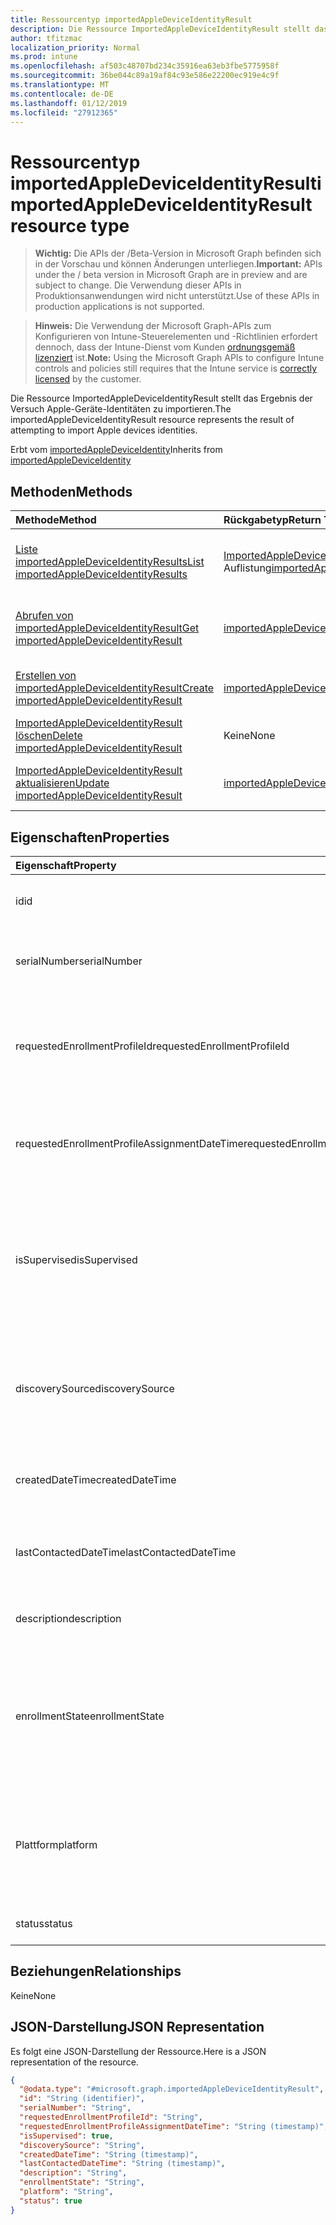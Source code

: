 ```yaml
---
title: Ressourcentyp importedAppleDeviceIdentityResult
description: Die Ressource ImportedAppleDeviceIdentityResult stellt das Ergebnis der Versuch Apple-Geräte-Identitäten zu importieren.
author: tfitzmac
localization_priority: Normal
ms.prod: intune
ms.openlocfilehash: af503c48707bd234c35916ea63eb3fbe5775958f
ms.sourcegitcommit: 36be044c89a19af84c93e586e22200ec919e4c9f
ms.translationtype: MT
ms.contentlocale: de-DE
ms.lasthandoff: 01/12/2019
ms.locfileid: "27912365"
---
```

# <a name="importedappledeviceidentityresult-resource-type"></a><span data-ttu-id="b95b1-103">Ressourcentyp importedAppleDeviceIdentityResult</span><span class="sxs-lookup"><span data-stu-id="b95b1-103">importedAppleDeviceIdentityResult resource type</span></span>

> <span data-ttu-id="b95b1-104">**Wichtig:** Die APIs der /Beta-Version in Microsoft Graph befinden sich in der Vorschau und können Änderungen unterliegen.</span><span class="sxs-lookup"><span data-stu-id="b95b1-104">**Important:** APIs under the / beta version in Microsoft Graph are in preview and are subject to change.</span></span> <span data-ttu-id="b95b1-105">Die Verwendung dieser APIs in Produktionsanwendungen wird nicht unterstützt.</span><span class="sxs-lookup"><span data-stu-id="b95b1-105">Use of these APIs in production applications is not supported.</span></span>

> <span data-ttu-id="b95b1-106">**Hinweis:** Die Verwendung der Microsoft Graph-APIs zum Konfigurieren von Intune-Steuerelementen und -Richtlinien erfordert dennoch, dass der Intune-Dienst vom Kunden [ordnungsgemäß lizenziert](https://go.microsoft.com/fwlink/?linkid=839381) ist.</span><span class="sxs-lookup"><span data-stu-id="b95b1-106">**Note:** Using the Microsoft Graph APIs to configure Intune controls and policies still requires that the Intune service is [correctly licensed](https://go.microsoft.com/fwlink/?linkid=839381) by the customer.</span></span>

<span data-ttu-id="b95b1-107">Die Ressource ImportedAppleDeviceIdentityResult stellt das Ergebnis der Versuch Apple-Geräte-Identitäten zu importieren.</span><span class="sxs-lookup"><span data-stu-id="b95b1-107">The importedAppleDeviceIdentityResult resource represents the result of attempting to import Apple devices identities.</span></span>

<span data-ttu-id="b95b1-108">Erbt vom [importedAppleDeviceIdentity](../resources/intune-enrollment-importedappledeviceidentity.md)</span><span class="sxs-lookup"><span data-stu-id="b95b1-108">Inherits from [importedAppleDeviceIdentity](../resources/intune-enrollment-importedappledeviceidentity.md)</span></span>

## <a name="methods"></a><span data-ttu-id="b95b1-109">Methoden</span><span class="sxs-lookup"><span data-stu-id="b95b1-109">Methods</span></span>
|<span data-ttu-id="b95b1-110">Methode</span><span class="sxs-lookup"><span data-stu-id="b95b1-110">Method</span></span>|<span data-ttu-id="b95b1-111">Rückgabetyp</span><span class="sxs-lookup"><span data-stu-id="b95b1-111">Return Type</span></span>|<span data-ttu-id="b95b1-112">Beschreibung</span><span class="sxs-lookup"><span data-stu-id="b95b1-112">Description</span></span>|
|:---|:---|:---|
|[<span data-ttu-id="b95b1-113">Liste importedAppleDeviceIdentityResults</span><span class="sxs-lookup"><span data-stu-id="b95b1-113">List importedAppleDeviceIdentityResults</span></span>](../api/intune-enrollment-importedappledeviceidentityresult-list.md)|<span data-ttu-id="b95b1-114">[ImportedAppleDeviceIdentityResult](../resources/intune-enrollment-importedappledeviceidentityresult.md) -Auflistung</span><span class="sxs-lookup"><span data-stu-id="b95b1-114">[importedAppleDeviceIdentityResult](../resources/intune-enrollment-importedappledeviceidentityresult.md) collection</span></span>|<span data-ttu-id="b95b1-115">Listeneigenschaften und Beziehungen der [ImportedAppleDeviceIdentityResult](../resources/intune-enrollment-importedappledeviceidentityresult.md) -Objekte.</span><span class="sxs-lookup"><span data-stu-id="b95b1-115">List properties and relationships of the [importedAppleDeviceIdentityResult](../resources/intune-enrollment-importedappledeviceidentityresult.md) objects.</span></span>|
|[<span data-ttu-id="b95b1-116">Abrufen von importedAppleDeviceIdentityResult</span><span class="sxs-lookup"><span data-stu-id="b95b1-116">Get importedAppleDeviceIdentityResult</span></span>](../api/intune-enrollment-importedappledeviceidentityresult-get.md)|[<span data-ttu-id="b95b1-117">importedAppleDeviceIdentityResult</span><span class="sxs-lookup"><span data-stu-id="b95b1-117">importedAppleDeviceIdentityResult</span></span>](../resources/intune-enrollment-importedappledeviceidentityresult.md)|<span data-ttu-id="b95b1-118">Lesen Sie Eigenschaften und Beziehungen des [ImportedAppleDeviceIdentityResult](../resources/intune-enrollment-importedappledeviceidentityresult.md) -Objekts.</span><span class="sxs-lookup"><span data-stu-id="b95b1-118">Read properties and relationships of the [importedAppleDeviceIdentityResult](../resources/intune-enrollment-importedappledeviceidentityresult.md) object.</span></span>|
|[<span data-ttu-id="b95b1-119">Erstellen von importedAppleDeviceIdentityResult</span><span class="sxs-lookup"><span data-stu-id="b95b1-119">Create importedAppleDeviceIdentityResult</span></span>](../api/intune-enrollment-importedappledeviceidentityresult-create.md)|[<span data-ttu-id="b95b1-120">importedAppleDeviceIdentityResult</span><span class="sxs-lookup"><span data-stu-id="b95b1-120">importedAppleDeviceIdentityResult</span></span>](../resources/intune-enrollment-importedappledeviceidentityresult.md)|<span data-ttu-id="b95b1-121">Erstellen eines neuen [ImportedAppleDeviceIdentityResult](../resources/intune-enrollment-importedappledeviceidentityresult.md) -Objekts.</span><span class="sxs-lookup"><span data-stu-id="b95b1-121">Create a new [importedAppleDeviceIdentityResult](../resources/intune-enrollment-importedappledeviceidentityresult.md) object.</span></span>|
|[<span data-ttu-id="b95b1-122">ImportedAppleDeviceIdentityResult löschen</span><span class="sxs-lookup"><span data-stu-id="b95b1-122">Delete importedAppleDeviceIdentityResult</span></span>](../api/intune-enrollment-importedappledeviceidentityresult-delete.md)|<span data-ttu-id="b95b1-123">Keine</span><span class="sxs-lookup"><span data-stu-id="b95b1-123">None</span></span>|<span data-ttu-id="b95b1-124">Löscht eine [ImportedAppleDeviceIdentityResult](../resources/intune-enrollment-importedappledeviceidentityresult.md).</span><span class="sxs-lookup"><span data-stu-id="b95b1-124">Deletes a [importedAppleDeviceIdentityResult](../resources/intune-enrollment-importedappledeviceidentityresult.md).</span></span>|
|[<span data-ttu-id="b95b1-125">ImportedAppleDeviceIdentityResult aktualisieren</span><span class="sxs-lookup"><span data-stu-id="b95b1-125">Update importedAppleDeviceIdentityResult</span></span>](../api/intune-enrollment-importedappledeviceidentityresult-update.md)|[<span data-ttu-id="b95b1-126">importedAppleDeviceIdentityResult</span><span class="sxs-lookup"><span data-stu-id="b95b1-126">importedAppleDeviceIdentityResult</span></span>](../resources/intune-enrollment-importedappledeviceidentityresult.md)|<span data-ttu-id="b95b1-127">Aktualisieren Sie die Eigenschaften eines [ImportedAppleDeviceIdentityResult](../resources/intune-enrollment-importedappledeviceidentityresult.md) -Objekts.</span><span class="sxs-lookup"><span data-stu-id="b95b1-127">Update the properties of a [importedAppleDeviceIdentityResult](../resources/intune-enrollment-importedappledeviceidentityresult.md) object.</span></span>|

## <a name="properties"></a><span data-ttu-id="b95b1-128">Eigenschaften</span><span class="sxs-lookup"><span data-stu-id="b95b1-128">Properties</span></span>
|<span data-ttu-id="b95b1-129">Eigenschaft</span><span class="sxs-lookup"><span data-stu-id="b95b1-129">Property</span></span>|<span data-ttu-id="b95b1-130">Typ</span><span class="sxs-lookup"><span data-stu-id="b95b1-130">Type</span></span>|<span data-ttu-id="b95b1-131">Beschreibung</span><span class="sxs-lookup"><span data-stu-id="b95b1-131">Description</span></span>|
|:---|:---|:---|
|<span data-ttu-id="b95b1-132">id</span><span class="sxs-lookup"><span data-stu-id="b95b1-132">id</span></span>|<span data-ttu-id="b95b1-133">Zeichenfolge</span><span class="sxs-lookup"><span data-stu-id="b95b1-133">String</span></span>|<span data-ttu-id="b95b1-134">Schlüssel der Entität</span><span class="sxs-lookup"><span data-stu-id="b95b1-134">Key of the entity.</span></span> <span data-ttu-id="b95b1-135">Geerbt von [importedAppleDeviceIdentity](../resources/intune-enrollment-importedappledeviceidentity.md)</span><span class="sxs-lookup"><span data-stu-id="b95b1-135">Inherited from [importedAppleDeviceIdentity](../resources/intune-enrollment-importedappledeviceidentity.md)</span></span>|
|<span data-ttu-id="b95b1-136">serialNumber</span><span class="sxs-lookup"><span data-stu-id="b95b1-136">serialNumber</span></span>|<span data-ttu-id="b95b1-137">Zeichenfolge</span><span class="sxs-lookup"><span data-stu-id="b95b1-137">String</span></span>|<span data-ttu-id="b95b1-138">Seriennummer des Geräts Inherited aus [importedAppleDeviceIdentity](../resources/intune-enrollment-importedappledeviceidentity.md)</span><span class="sxs-lookup"><span data-stu-id="b95b1-138">Device serial number Inherited from [importedAppleDeviceIdentity](../resources/intune-enrollment-importedappledeviceidentity.md)</span></span>|
|<span data-ttu-id="b95b1-139">requestedEnrollmentProfileId</span><span class="sxs-lookup"><span data-stu-id="b95b1-139">requestedEnrollmentProfileId</span></span>|<span data-ttu-id="b95b1-140">Zeichenfolge</span><span class="sxs-lookup"><span data-stu-id="b95b1-140">String</span></span>|<span data-ttu-id="b95b1-141">Registrierung Profil Id Admin beabsichtigt, auf dem Gerät während der nächsten Registrierung Inherited aus [ImportedAppleDeviceIdentity](../resources/intune-enrollment-importedappledeviceidentity.md) anwenden</span><span class="sxs-lookup"><span data-stu-id="b95b1-141">Enrollment profile Id admin intends to apply to the device during next enrollment Inherited from [importedAppleDeviceIdentity](../resources/intune-enrollment-importedappledeviceidentity.md)</span></span>|
|<span data-ttu-id="b95b1-142">requestedEnrollmentProfileAssignmentDateTime</span><span class="sxs-lookup"><span data-stu-id="b95b1-142">requestedEnrollmentProfileAssignmentDateTime</span></span>|<span data-ttu-id="b95b1-143">DateTimeOffset</span><span class="sxs-lookup"><span data-stu-id="b95b1-143">DateTimeOffset</span></span>|<span data-ttu-id="b95b1-144">Das Zeit Registrierung Profil wurde auf das Gerät Inherited aus [ImportedAppleDeviceIdentity](../resources/intune-enrollment-importedappledeviceidentity.md) zugewiesen.</span><span class="sxs-lookup"><span data-stu-id="b95b1-144">The time enrollment profile was assigned to the device Inherited from [importedAppleDeviceIdentity](../resources/intune-enrollment-importedappledeviceidentity.md)</span></span>|
|<span data-ttu-id="b95b1-145">isSupervised</span><span class="sxs-lookup"><span data-stu-id="b95b1-145">isSupervised</span></span>|<span data-ttu-id="b95b1-146">Boolescher Wert</span><span class="sxs-lookup"><span data-stu-id="b95b1-146">Boolean</span></span>|<span data-ttu-id="b95b1-147">Gibt an, ob das Gerät Apple überwacht wird.</span><span class="sxs-lookup"><span data-stu-id="b95b1-147">Indicates if the Apple device is supervised.</span></span> <span data-ttu-id="b95b1-148">Weitere Informationen finden Sie unter: https://support.apple.com/en-us/HT202837 von [ImportedAppleDeviceIdentity](../resources/intune-enrollment-importedappledeviceidentity.md) geerbt</span><span class="sxs-lookup"><span data-stu-id="b95b1-148">More information is at: https://support.apple.com/en-us/HT202837 Inherited from [importedAppleDeviceIdentity](../resources/intune-enrollment-importedappledeviceidentity.md)</span></span>|
|<span data-ttu-id="b95b1-149">discoverySource</span><span class="sxs-lookup"><span data-stu-id="b95b1-149">discoverySource</span></span>|[<span data-ttu-id="b95b1-150">discoverySource</span><span class="sxs-lookup"><span data-stu-id="b95b1-150">discoverySource</span></span>](../resources/intune-enrollment-discoverysource.md)|<span data-ttu-id="b95b1-151">Apple Gerät Discovery-Quelle.</span><span class="sxs-lookup"><span data-stu-id="b95b1-151">Apple device discovery source.</span></span> <span data-ttu-id="b95b1-152">Geerbt von [ImportedAppleDeviceIdentity](../resources/intune-enrollment-importedappledeviceidentity.md).</span><span class="sxs-lookup"><span data-stu-id="b95b1-152">Inherited from [importedAppleDeviceIdentity](../resources/intune-enrollment-importedappledeviceidentity.md).</span></span> <span data-ttu-id="b95b1-153">Mögliche Werte sind: `unknown`, `adminImport` und `deviceEnrollmentProgram`.</span><span class="sxs-lookup"><span data-stu-id="b95b1-153">Possible values are: `unknown`, `adminImport`, `deviceEnrollmentProgram`.</span></span>|
|<span data-ttu-id="b95b1-154">createdDateTime</span><span class="sxs-lookup"><span data-stu-id="b95b1-154">createdDateTime</span></span>|<span data-ttu-id="b95b1-155">DateTimeOffset</span><span class="sxs-lookup"><span data-stu-id="b95b1-155">DateTimeOffset</span></span>|<span data-ttu-id="b95b1-156">Datum-Uhrzeit des Geräts Inherited aus [ImportedAppleDeviceIdentity](../resources/intune-enrollment-importedappledeviceidentity.md) erstellt</span><span class="sxs-lookup"><span data-stu-id="b95b1-156">Created Date Time of the device Inherited from [importedAppleDeviceIdentity](../resources/intune-enrollment-importedappledeviceidentity.md)</span></span>|
|<span data-ttu-id="b95b1-157">lastContactedDateTime</span><span class="sxs-lookup"><span data-stu-id="b95b1-157">lastContactedDateTime</span></span>|<span data-ttu-id="b95b1-158">DateTimeOffset</span><span class="sxs-lookup"><span data-stu-id="b95b1-158">DateTimeOffset</span></span>|<span data-ttu-id="b95b1-159">Letzte kontaktiert Datum-Uhrzeit des Geräts Inherited aus [importedAppleDeviceIdentity](../resources/intune-enrollment-importedappledeviceidentity.md)</span><span class="sxs-lookup"><span data-stu-id="b95b1-159">Last Contacted Date Time of the device Inherited from [importedAppleDeviceIdentity](../resources/intune-enrollment-importedappledeviceidentity.md)</span></span>|
|<span data-ttu-id="b95b1-160">description</span><span class="sxs-lookup"><span data-stu-id="b95b1-160">description</span></span>|<span data-ttu-id="b95b1-161">Zeichenfolge</span><span class="sxs-lookup"><span data-stu-id="b95b1-161">String</span></span>|<span data-ttu-id="b95b1-162">Die Beschreibung des Geräts Inherited aus [importedAppleDeviceIdentity](../resources/intune-enrollment-importedappledeviceidentity.md)</span><span class="sxs-lookup"><span data-stu-id="b95b1-162">The description of the device Inherited from [importedAppleDeviceIdentity](../resources/intune-enrollment-importedappledeviceidentity.md)</span></span>|
|<span data-ttu-id="b95b1-163">enrollmentState</span><span class="sxs-lookup"><span data-stu-id="b95b1-163">enrollmentState</span></span>|[<span data-ttu-id="b95b1-164">enrollmentState</span><span class="sxs-lookup"><span data-stu-id="b95b1-164">enrollmentState</span></span>](../resources/intune-enrollment-enrollmentstate.md)|<span data-ttu-id="b95b1-165">Der Zustand des Geräts in Intune geerbt von [ImportedAppleDeviceIdentity](../resources/intune-enrollment-importedappledeviceidentity.md).</span><span class="sxs-lookup"><span data-stu-id="b95b1-165">The state of the device in Intune Inherited from [importedAppleDeviceIdentity](../resources/intune-enrollment-importedappledeviceidentity.md).</span></span> <span data-ttu-id="b95b1-166">Mögliche Werte sind: `unknown`, `enrolled`, `pendingReset`, `failed`, `notContacted` und `blocked`.</span><span class="sxs-lookup"><span data-stu-id="b95b1-166">Possible values are: `unknown`, `enrolled`, `pendingReset`, `failed`, `notContacted`, `blocked`.</span></span>|
|<span data-ttu-id="b95b1-167">Plattform</span><span class="sxs-lookup"><span data-stu-id="b95b1-167">platform</span></span>|[<span data-ttu-id="b95b1-168">Plattform</span><span class="sxs-lookup"><span data-stu-id="b95b1-168">platform</span></span>](../resources/intune-enrollment-platform.md)|<span data-ttu-id="b95b1-169">Die Plattform des Geräts.</span><span class="sxs-lookup"><span data-stu-id="b95b1-169">The platform of the Device.</span></span> <span data-ttu-id="b95b1-170">Geerbt von [ImportedAppleDeviceIdentity](../resources/intune-enrollment-importedappledeviceidentity.md).</span><span class="sxs-lookup"><span data-stu-id="b95b1-170">Inherited from [importedAppleDeviceIdentity](../resources/intune-enrollment-importedappledeviceidentity.md).</span></span> <span data-ttu-id="b95b1-171">Mögliche Werte sind: `unknown`, `ios`, `android`, `windows`, `windowsMobile` und `macOS`.</span><span class="sxs-lookup"><span data-stu-id="b95b1-171">Possible values are: `unknown`, `ios`, `android`, `windows`, `windowsMobile`, `macOS`.</span></span>|
|<span data-ttu-id="b95b1-172">status</span><span class="sxs-lookup"><span data-stu-id="b95b1-172">status</span></span>|<span data-ttu-id="b95b1-173">Boolescher Wert</span><span class="sxs-lookup"><span data-stu-id="b95b1-173">Boolean</span></span>|<span data-ttu-id="b95b1-174">Status der importierten Gerät Identität</span><span class="sxs-lookup"><span data-stu-id="b95b1-174">Status of imported device identity</span></span>|

## <a name="relationships"></a><span data-ttu-id="b95b1-175">Beziehungen</span><span class="sxs-lookup"><span data-stu-id="b95b1-175">Relationships</span></span>
<span data-ttu-id="b95b1-176">Keine</span><span class="sxs-lookup"><span data-stu-id="b95b1-176">None</span></span>
## <a name="json-representation"></a><span data-ttu-id="b95b1-177">JSON-Darstellung</span><span class="sxs-lookup"><span data-stu-id="b95b1-177">JSON Representation</span></span>
<span data-ttu-id="b95b1-178">Es folgt eine JSON-Darstellung der Ressource.</span><span class="sxs-lookup"><span data-stu-id="b95b1-178">Here is a JSON representation of the resource.</span></span>
<!-- {
  "blockType": "resource",
  "keyProperty": "id",
  "@odata.type": "microsoft.graph.importedAppleDeviceIdentityResult"
}
-->
``` json
{
  "@odata.type": "#microsoft.graph.importedAppleDeviceIdentityResult",
  "id": "String (identifier)",
  "serialNumber": "String",
  "requestedEnrollmentProfileId": "String",
  "requestedEnrollmentProfileAssignmentDateTime": "String (timestamp)",
  "isSupervised": true,
  "discoverySource": "String",
  "createdDateTime": "String (timestamp)",
  "lastContactedDateTime": "String (timestamp)",
  "description": "String",
  "enrollmentState": "String",
  "platform": "String",
  "status": true
}
```





